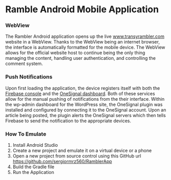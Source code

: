 # Ramble Android Mobile Application

### WebView

The Rambler Android application opens up the live www.transyrambler.com website in a WebView. Thanks to the WebView being an internet browser, the interface is automatically formatted for the mobile device. The WebView allows for the official website host to continue being the only thing managing the content, handling user authentication, and controlling the comment system.

### Push Notifications

Upon first loading the application, the device registers itself with both the [Firebase console](https://firebase.google.com/) and the [OneSignal dashboard](https://onesignal.com/). Both of these services allow for the manual pushing of notifications from the their interface. Within the wp-admin dashboard for the WordPress site, the OneSignal plugin was installed and configured by connecting it to the OneSignal account. Upon an article being posted, the plugin alerts the OneSignal servers which then tells Firebase to send the notification to the appropriate devices.

### How To Emulate

1) Install Android Studio
2) Create a new project and emulate it on a virtual device or a phone
3) Open a new project from source control using this GitHub url https://github.com/sergiormrz560/RamblerApp
4) Build the Gradle file
5) Run the Application